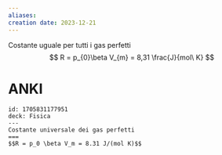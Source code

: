```yaml
---
aliases: 
creation date: 2023-12-21
---
```

Costante uguale per tutti i gas perfetti
$$ R = p_{0}\beta V_{m} = 8,31 \frac{J}{mol\ K} $$


# ANKI

```anki
id: 1705831177951
deck: Fisica
---
Costante universale dei gas perfetti
===
$$R = p_0 \beta V_m = 8.31 J/(mol K)$$
```
